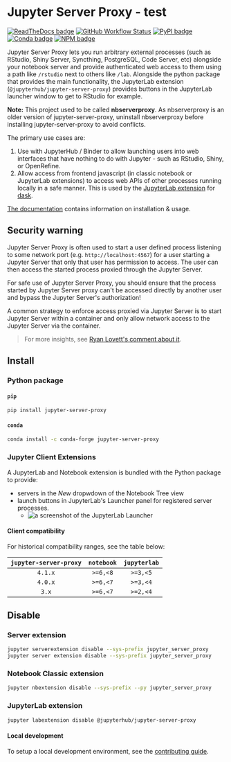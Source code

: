 # Jupyter Server Proxy - test

[![ReadTheDocs badge](https://img.shields.io/readthedocs/jupyter-server-proxy?logo=read-the-docs)](https://jupyter-server-proxy.readthedocs.io/)
[![GitHub Workflow Status](https://img.shields.io/github/actions/workflow/status/jupyterhub/jupyter-server-proxy/test.yaml?logo=github&branch=main)](https://github.com/jupyterhub/jupyter-server-proxy/actions)
[![PyPI badge](https://img.shields.io/pypi/v/jupyter-server-proxy.svg?logo=pypi)](https://pypi.python.org/pypi/jupyter-server-proxy)
[![Conda badge](https://img.shields.io/conda/vn/conda-forge/jupyter-server-proxy?logo=conda-forge)](https://anaconda.org/conda-forge/jupyter-server-proxy)
[![NPM badge](https://img.shields.io/npm/v/@jupyterhub/jupyter-server-proxy.svg?logo=npm)](https://www.npmjs.com/package/@jupyterhub/jupyter-server-proxy)

Jupyter Server Proxy lets you run arbitrary external processes (such as
RStudio, Shiny Server, Syncthing, PostgreSQL, Code Server, etc)
alongside your notebook server and provide authenticated web access to
them using a path like `/rstudio` next to others like `/lab`. Alongside
the python package that provides the main functionality, the JupyterLab
extension (`@jupyterhub/jupyter-server-proxy`) provides buttons in the
JupyterLab launcher window to get to RStudio for example.

**Note:** This project used to be called **nbserverproxy**. As
nbserverproxy is an older version of jupyter-server-proxy, uninstall
nbserverproxy before installing jupyter-server-proxy to avoid conflicts.

The primary use cases are:

1.  Use with JupyterHub / Binder to allow launching users into web
    interfaces that have nothing to do with Jupyter - such as RStudio,
    Shiny, or OpenRefine.
2.  Allow access from frontend javascript (in classic notebook or
    JupyterLab extensions) to access web APIs of other processes running
    locally in a safe manner. This is used by the [JupyterLab
    extension](https://github.com/dask/dask-labextension) for
    [dask](https://www.dask.org/).

[The documentation](https://jupyter-server-proxy.readthedocs.io/)
contains information on installation & usage.

## Security warning

Jupyter Server Proxy is often used to start a user defined process listening to
some network port (e.g. `http://localhost:4567`) for a user starting a Jupyter Server
that only that user has permission to access. The user can then access the
started process proxied through the Jupyter Server.

For safe use of Jupyter Server Proxy, you should ensure that the process started
by Jupyter Server proxy can't be accessed directly by another user and bypass
the Jupyter Server's authorization!

A common strategy to enforce access proxied via Jupyter Server is to start
Jupyter Server within a container and only allow network access to the Jupyter
Server via the container.

> For more insights, see [Ryan Lovett's comment about
> it](https://github.com/jupyterhub/jupyter-server-proxy/pull/359#issuecomment-1350118197).

## Install

### Python package

#### `pip`

```bash
pip install jupyter-server-proxy
```

#### `conda`

```bash
conda install -c conda-forge jupyter-server-proxy
```

### Jupyter Client Extensions

A JupyterLab and Notebook extension is bundled with the Python package to
provide:

- servers in the _New_ dropwdown of the Notebook Tree view
- launch buttons in JupyterLab's Launcher panel for registered server processes.
  - ![a screenshot of the JupyterLab Launcher](docs/source/_static/images/labextension-launcher.png "launch proxied servers as JupyterLab panels or new browser tabs")

#### Client compatibility

For historical compatibility ranges, see the table below:

| `jupyter-server-proxy` | `notebook` | `jupyterlab` |
| :--------------------: | :--------: | :----------: |
|        `4.1.x`         |  `>=6,<8`  |   `>=3,<5`   |
|        `4.0.x`         |  `>=6,<7`  |   `>=3,<4`   |
|         `3.x`          |  `>=6,<7`  |   `>=2,<4`   |

## Disable

### Server extension

```bash
jupyter serverextension disable --sys-prefix jupyter_server_proxy
jupyter server extension disable --sys-prefix jupyter_server_proxy
```

### Notebook Classic extension

```bash
jupyter nbextension disable --sys-prefix --py jupyter_server_proxy
```

### JupyterLab extension

```bash
jupyter labextension disable @jupyterhub/jupyter-server-proxy
```

#### Local development

To setup a local development environment, see the [contributing guide](https://github.com/jupyterhub/jupyter-server-proxy/blob/main/CONTRIBUTING.md).
